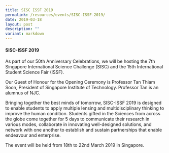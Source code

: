 ```yaml
---
title: SISC ISSF 2019
permalink: /resources/events/SISC-ISSF-2019/
date: 2019-03-18
layout: post
description: ""
variant: markdown
---
```

#### SISC-ISSF 2019

As part of our 50th Anniversary Celebrations, we will be hosting the 7th Singapore International Science Challenge (SISC) and the 15th International Student Science Fair (ISSF).

Our Guest of Honour for the Opening Ceremony is Professor Tan Thiam Soon, President of Singapore Institute of Technology. Professor Tan is an alumnus of NJC.

Bringing together the best minds of tomorrow, SISC-ISSF 2019 is designed to enable students to apply multiple lensing and multidisciplinary thinking to improve the human condition. Students gifted in the Sciences from across the globe come together for 5 days to communicate their research in various modes, collaborate in innovating well-designed solutions, and network with one another to establish and sustain partnerships that enable endeavour and enterprise.

The event will be held from 18th to 22nd March 2019 in Singapore.
